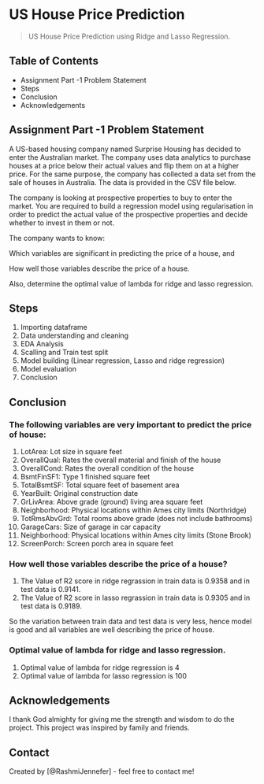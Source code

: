 # US House Price Prediction
> US House Price Prediction using Ridge and Lasso Regression.


## Table of Contents
* Assignment Part -1 Problem Statement
* Steps
* Conclusion
* Acknowledgements

<!-- You can include any other section that is pertinent to your problem -->

## Assignment Part -1 Problem Statement
A US-based housing company named Surprise Housing has decided to enter the Australian market. The company uses data analytics to purchase houses at a price below their actual values and flip them on at a higher price. For the same purpose, the company has collected a data set from the sale of houses in Australia. The data is provided in the CSV file below.

The company is looking at prospective properties to buy to enter the market. You are required to build a regression model using regularisation in order to predict the actual value of the prospective properties and decide whether to invest in them or not.

The company wants to know:

Which variables are significant in predicting the price of a house, and

How well those variables describe the price of a house.

Also, determine the optimal value of lambda for ridge and lasso regression.

<!-- You don't have to answer all the questions - just the ones relevant to your project. -->

## Steps
1. Importing dataframe
2. Data understanding and cleaning
3. EDA Analysis
4. Scalling and Train test split
5. Model building (Linear regression, Lasso and ridge regression)
6. Model evaluation
7. Conclusion

<!-- You don't have to answer all the questions - just the ones relevant to your project. -->


## Conclusion
### The following variables are very important to predict the price of house:

1. LotArea: Lot size in square feet
2. OverallQual: Rates the overall material and finish of the house
3. OverallCond: Rates the overall condition of the house
4. BsmtFinSF1: Type 1 finished square feet
5. TotalBsmtSF: Total square feet of basement area
6. YearBuilt: Original construction date
7. GrLivArea: Above grade (ground) living area square feet
8. Neighborhood: Physical locations within Ames city limits (Northridge)
9. TotRmsAbvGrd: Total rooms above grade (does not include bathrooms)
10. GarageCars: Size of garage in car capacity
11. Neighborhood: Physical locations within Ames city limits (Stone Brook)
12. ScreenPorch: Screen porch area in square feet
<!-- As the libraries versions keep on changing, it is recommended to mention the version of library used in this project -->

### How well those variables describe the price of a house?
1. The Value of R2 score in ridge regrassion in train data is 0.9358 and in test data is 0.9141.
2. The Value of R2 score in lasso regrassion in train data is 0.9305 and in test data is 0.9189.

So the variation between train data and test data is very less, hence model is good and all variables are well describing the price of house.

### Optimal value of lambda for ridge and lasso regression.
1. Optimal value of lambda for ridge regression is 4
2. Optimal value of lambda for lasso regression is 100

## Acknowledgements
I thank God almighty for giving me the strength and wisdom to do the project.
This project was inspired by family and friends.


## Contact
Created by [@RashmiJennefer] - feel free to contact me!


<!-- Optional -->
<!-- ## License -->
<!-- This project is open source and available under the [... License](). -->

<!-- You don't have to include all sections - just the one's relevant to your project -->
